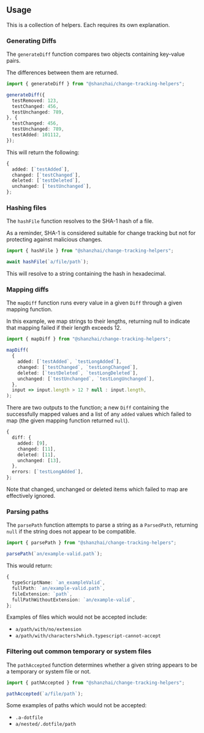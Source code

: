 ## Usage

This is a collection of helpers.  Each requires its own explanation.

### Generating Diffs

The `generateDiff` function compares two objects containing key-value pairs.

The differences between them are returned.

```typescript
import { generateDiff } from "@shanzhai/change-tracking-helpers";

generateDiff({
  testRemoved: 123,
  testChanged: 456,
  testUnchanged: 789,
}, {
  testChanged: 456,
  testUnchanged: 789,
  testAdded: 101112,
});
```

This will return the following:

```typescript
{
  added: [`testAdded`],
  changed: [`testChanged`],
  deleted: [`testDeleted`],
  unchanged: [`testUnchanged`],
};
```

### Hashing files

The `hashFile` function resolves to the SHA-1 hash of a file.

As a reminder, SHA-1 is considered suitable for change tracking but not for
protecting against malicious changes.

```typescript
import { hashFile } from "@shanzhai/change-tracking-helpers";

await hashFile(`a/file/path`);
```

This will resolve to a string containing the hash in hexadecimal.

### Mapping diffs

The `mapDiff` function runs every value in a given `Diff` through a given
mapping function.

In this example, we map strings to their lengths, returning null to indicate
that mapping failed if their length exceeds 12.

```typescript
import { mapDiff } from "@shanzhai/change-tracking-helpers";

mapDiff(
  {
    added: [`testAdded`, `testLongAdded`],
    changed: [`testChanged`, `testLongChanged`],
    deleted: [`testDeleted`, `testLongDeleted`],
    unchanged: [`testUnchanged`, `testLongUnchanged`],
  },
  input => input.length > 12 ? null : input.length,
);
```

There are two outputs to the function; a new `Diff` containing the successfully
mapped values and a list of any `added` values which failed to map (the given
mapping function returned `null`).

```typescript
{
  diff: {
    added: [9],
    changed: [11],
    deleted: [11],
    unchanged: [13],
  },
  errors: [`testLongAdded`],
};
```

Note that changed, unchanged or deleted items which failed to map are
effectively ignored.

### Parsing paths

The `parsePath` function attempts to parse a string as a `ParsedPath`, returning
`null` if the string does not appear to be compatible.

```typescript
import { parsePath } from "@shanzhai/change-tracking-helpers";

parsePath(`an/example-valid.path`);
```

This would return:

```typescript
{
  typeScriptName: `an_exampleValid`,
  fullPath: `an/example-valid.path`,
  fileExtension: `path`,
  fullPathWithoutExtension: `an/example-valid`,
};
```

Examples of files which would not be accepted include:

- `a/path/with/no/extension`
- `a/path/with/characters?which.typescript-cannot-accept`

### Filtering out common temporary or system files

The `pathAccepted` function determines whether a given string appears to be a
temporary or system file or not.

```typescript
import { pathAccepted } from "@shanzhai/change-tracking-helpers";

pathAccepted(`a/file/path`);
```

Some examples of paths which would not be accepted:

- `.a-dotfile`
- `a/nested/.dotfile/path`
